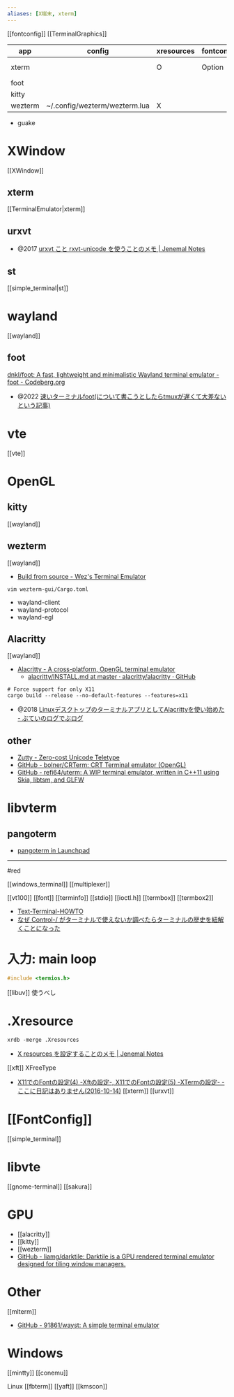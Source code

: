 ```yaml
---
aliases: [X端末, xterm]
---
```

[[fontconfig]] [[TerminalGraphics]]

|app|config|xresources|fontconfig|sixel|
|-|-|-|-|-|
|xterm||O|Option|-ti 340|
|foot|||||
|kitty|||||
|wezterm|~/.config/wezterm/wezterm.lua|X||O|


- guake

# XWindow
[[XWindow]]
## xterm
[[TerminalEmulator|xterm]]

## urxvt
- @2017 [urxvt こと rxvt-unicode を使うことのメモ | Jenemal Notes](http://malkalech.com/urxvt_terminal_emulator)

## st
[[simple_terminal|st]]

# wayland
[[wayland]]
## foot
[dnkl/foot: A fast, lightweight and minimalistic Wayland terminal emulator - foot - Codeberg.org](https://codeberg.org/dnkl/foot)

- @2022 [速いターミナルfoot(について書こうとしたらtmuxが遅くて大差ないという記事)](https://zenn.dev/fuzmare/articles/foot-terminal)

# vte
[[vte]]

# OpenGL
## kitty
[[wayland]]

## wezterm
[[wayland]]

- [Build from source - Wez's Terminal Emulator](https://wezfurlong.org/wezterm/install/source.html)
```
vim wezterm-gui/Cargo.toml
```

- wayland-client
- wayland-protocol
- wayland-egl

## Alacritty
[[wayland]]
- [Alacritty - A cross-platform, OpenGL terminal emulator](https://alacritty.org/)
	- [alacritty/INSTALL.md at master · alacritty/alacritty · GitHub](https://github.com/alacritty/alacritty/blob/master/INSTALL.md)
```
# Force support for only X11
cargo build --release --no-default-features --features=x11
```

- @2018 [LinuxデスクトップのターミナルアプリとしてAlacrittyを使い始めた - ぶていのログでぶログ](https://tech.buty4649.net/entry/2018/07/30/134654)

## other
- [Zutty - Zero-cost Unicode Teletype](https://tomscii.sig7.se/zutty/)
- [GitHub - bolner/CRTerm: CRT Terminal emulator (OpenGL)](https://github.com/bolner/CRTerm)
- [GitHub - refi64/uterm: A WIP terminal emulator, written in C++11 using Skia, libtsm, and GLFW](https://github.com/refi64/uterm)

# libvterm
## pangoterm
- [pangoterm in Launchpad](https://launchpad.net/pangoterm)

----
#red

[[windows_terminal]]
[[multiplexer]]

[[vt100]]
[[font]]
[[terminfo]]
[[stdio]]
[[ioctl.h]]
[[termbox]]
[[termbox2]]

- [Text-Terminal-HOWTO](https://linuxjf.osdn.jp/JFdocs/Text-Terminal-HOWTO.html)
- [なぜ Control-/ がターミナルで使えないか調べたらターミナルの歴史を紐解くことになった](https://zenn.dev/takc923/articles/d2ec1fcd4ea66f)

# 入力: main loop

```c++
#include <termios.h>
```

[[libuv]] 使うべし

# .Xresource

`xrdb -merge .Xresources`

- [X resources を設定することのメモ | Jenemal Notes](http://malkalech.com/xresources_magic)

[[xft]] XFreeType
- [X11でのFontの設定(4) -Xftの設定-, X11でのFontの設定(5) -XTermの設定- - ここに日記はありません(2016-10-14)](http://onozaki.org/d/?date=20161014)
[[xterm]]
[[urxvt]]

# [[FontConfig]]
[[simple_terminal]]

# libvte
[[gnome-terminal]]
[[sakura]]

# GPU
- [[alacritty]]
- [[kitty]]
- [[wezterm]]
- [GitHub - liamg/darktile: Darktile is a GPU rendered terminal emulator designed for tiling window managers.](https://github.com/liamg/darktile)

# Other
[[mlterm]]
- [GitHub - 91861/wayst: A simple terminal emulator](https://github.com/91861/wayst)

# Windows
[[mintty]]
[[conemu]]

Linux
[[fbterm]]
[[yaft]]
[[kmscon]]
